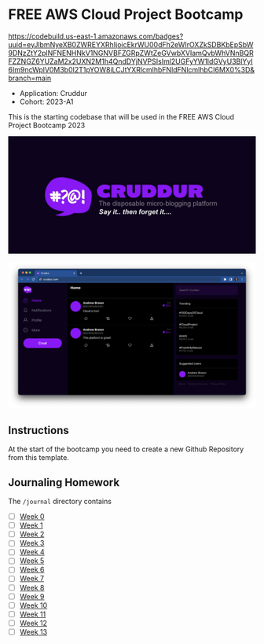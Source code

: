 # FREE AWS Cloud Project Bootcamp

https://codebuild.us-east-1.amazonaws.com/badges?uuid=eyJlbmNyeXB0ZWREYXRhIjoicEkrWU00dFh2eWIrOXZkSDBKbEpSbW9DNzZtY2plNFNENHNkV1NGNVBFZGRpZWtZeGVwbXVIamQvbWhVNnBQRFZZNGZ6YUZaM2x2UXN2M1h4QndDYjNVPSIsIml2UGFyYW1ldGVyU3BlYyI6Im9ncWplV0M3b0I2T1pYOW8iLCJtYXRlcmlhbFNldFNlcmlhbCI6MX0%3D&branch=main

- Application: Cruddur
- Cohort: 2023-A1

This is the starting codebase that will be used in the FREE AWS Cloud Project Bootcamp 2023

![Cruddur Graphic](_docs/assets/cruddur-banner.jpg)

![Cruddur Screenshot](_docs/assets/cruddur-screenshot.png)

## Instructions

At the start of the bootcamp you need to create a new Github Repository from this template.

## Journaling Homework

The `/journal` directory contains

- [ ] [Week 0](journal/week0.md)
- [ ] [Week 1](journal/week1.md)
- [ ] [Week 2](journal/week2.md)
- [ ] [Week 3](journal/week3.md)
- [ ] [Week 4](journal/week4.md)
- [ ] [Week 5](journal/week5.md)
- [ ] [Week 6](journal/week6.md)
- [ ] [Week 7](journal/week7.md)
- [ ] [Week 8](journal/week8.md)
- [ ] [Week 9](journal/week9.md)
- [ ] [Week 10](journal/week10.md)
- [ ] [Week 11](journal/week11.md)
- [ ] [Week 12](journal/week12.md)
- [ ] [Week 13](journal/week13.md)